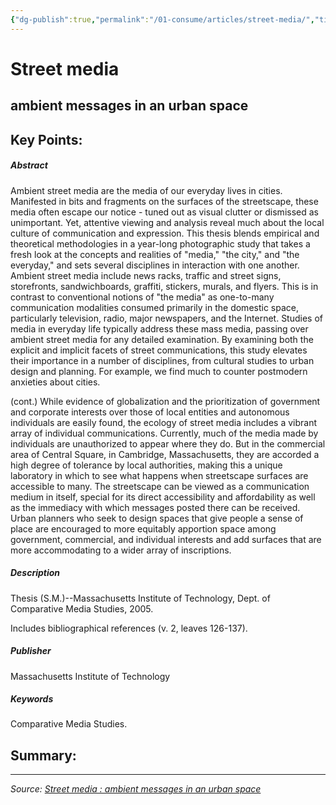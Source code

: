 ```yaml
---
{"dg-publish":true,"permalink":"/01-consume/articles/street-media/","title":"Street media : ambient messages in an urban space"}
---
```



# Street media
## ambient messages in an urban space

## Key Points:
##### Abstract

Ambient street media are the media of our everyday lives in cities. Manifested in bits and fragments on the surfaces of the streetscape, these media often escape our notice - tuned out as visual clutter or dismissed as unimportant. Yet, attentive viewing and analysis reveal much about the local culture of communication and expression. This thesis blends empirical and theoretical methodologies in a year-long photographic study that takes a fresh look at the concepts and realities of "media," "the city," and "the everyday," and sets several disciplines in interaction with one another. Ambient street media include news racks, traffic and street signs, storefronts, sandwichboards, graffiti, stickers, murals, and flyers. This is in contrast to conventional notions of "the media" as one-to-many communication modalities consumed primarily in the domestic space, particularly television, radio, major newspapers, and the Internet. Studies of media in everyday life typically address these mass media, passing over ambient street media for any detailed examination. By examining both the explicit and implicit facets of street communications, this study elevates their importance in a number of disciplines, from cultural studies to urban design and planning. For example, we find much to counter postmodern anxieties about cities.

(cont.) While evidence of globalization and the prioritization of government and corporate interests over those of local entities and autonomous individuals are easily found, the ecology of street media includes a vibrant array of individual communications. Currently, much of the media made by individuals are unauthorized to appear where they do. But in the commercial area of Central Square, in Cambridge, Massachusetts, they are accorded a high degree of tolerance by local authorities, making this a unique laboratory in which to see what happens when streetscape surfaces are accessible to many. The streetscape can be viewed as a communication medium in itself, special for its direct accessibility and affordability as well as the immediacy with which messages posted there can be received. Urban planners who seek to design spaces that give people a sense of place are encouraged to more equitably apportion space among government, commercial, and individual interests and add surfaces that are more accommodating to a wider array of inscriptions.

##### Description

Thesis (S.M.)--Massachusetts Institute of Technology, Dept. of Comparative Media Studies, 2005.

Includes bibliographical references (v. 2, leaves 126-137).

##### Publisher

Massachusetts Institute of Technology

##### Keywords

Comparative Media Studies.

## Summary:


---

*Source: [Street media : ambient messages in an urban space](https://dspace.mit.edu/handle/1721.1/39182)*
